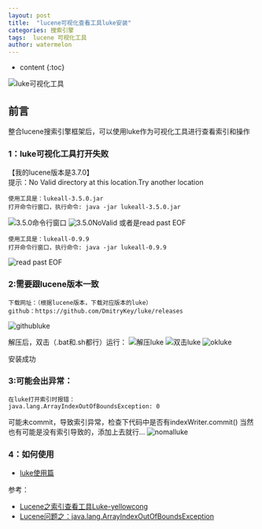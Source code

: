 ```yaml
---
layout: post
title:  "lucene可视化查看工具luke安装"
categories: 搜索引擎
tags:  lucene 可视化工具 
author: watermelon
---
```

* content
{:toc}

![luke可视化工具](https://images.gitee.com/uploads/images/2019/0104/093446_6cf72616_1210188.jpeg)
## 前言
整合lucene搜索引擎框架后，可以使用luke作为可视化工具进行查看索引和操作






### 1：luke可视化工具打开失败
【我的lucene版本是3.7.0】  
提示：No Valid directory at this location.Try another location  
```text
使用工具是：lukeall-3.5.0.jar
打开命令行窗口，执行命令: java -jar lukeall-3.5.0.jar
```
![3.5.0命令行窗口](https://images.gitee.com/uploads/images/2019/0104/095015_dcba111c_1210188.jpeg)
![3.5.0NoValid](https://images.gitee.com/uploads/images/2019/0104/095048_2d2340c6_1210188.jpeg)
 或者是read past EOF  
 ```text
 使用工具是：lukeall-0.9.9
 打开命令行窗口，执行命令: java -jar lukeall-0.9.9
 ```
![read past EOF](https://images.gitee.com/uploads/images/2019/0104/094703_bc529dd9_1210188.jpeg)

### 2:需要跟lucene版本一致
```text
下载网址：（根据lucene版本，下载对应版本的luke）
github：https://github.com/DmitryKey/luke/releases
```
![githubluke](https://images.gitee.com/uploads/images/2019/0104/095405_0f18e4be_1210188.jpeg)

解压后，双击（.bat和.sh都行）运行：
![解压luke](https://images.gitee.com/uploads/images/2019/0104/095518_5c82191f_1210188.jpeg)
![双击luke](https://images.gitee.com/uploads/images/2019/0104/100022_319c1536_1210188.jpeg)
![okluke](https://images.gitee.com/uploads/images/2019/0104/100055_ed84e519_1210188.jpeg)

安装成功

### 3:可能会出异常：
 ```text
 在luke打开索引时报错：
java.lang.ArrayIndexOutOfBoundsException: 0
```
 可能未commit，导致索引异常，检查下代码中是否有indexWriter.commit()
 当然也有可能是没有索引导致的，添加上去就行...
 ![nomalluke](https://images.gitee.com/uploads/images/2019/0104/100642_3a5f07ce_1210188.jpeg)
 
 ### 4：如何使用
 * [luke使用篇](https://blog.csdn.net/yelllowcong/article/details/78698595)  

参考：
* [Lucene之索引查看工具Luke-yellowcong](https://blog.csdn.net/yelllowcong/article/details/78698595)  
* [Lucene问题之：java.lang.ArrayIndexOutOfBoundsException](https://blog.csdn.net/qq_14838603/article/details/84984165)  



